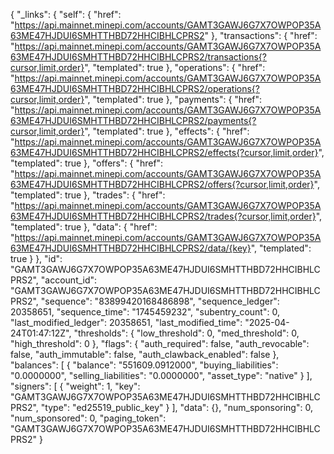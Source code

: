 {
    "_links": {
        "self": {
            "href": "https://api.mainnet.minepi.com/accounts/GAMT3GAWJ6G7X7OWPOP35A63ME47HJDUI6SMHTTHBD72HHCIBHLCPRS2"
        },
        "transactions": {
            "href": "https://api.mainnet.minepi.com/accounts/GAMT3GAWJ6G7X7OWPOP35A63ME47HJDUI6SMHTTHBD72HHCIBHLCPRS2/transactions{?cursor,limit,order}",
            "templated": true
        },
        "operations": {
            "href": "https://api.mainnet.minepi.com/accounts/GAMT3GAWJ6G7X7OWPOP35A63ME47HJDUI6SMHTTHBD72HHCIBHLCPRS2/operations{?cursor,limit,order}",
            "templated": true
        },
        "payments": {
            "href": "https://api.mainnet.minepi.com/accounts/GAMT3GAWJ6G7X7OWPOP35A63ME47HJDUI6SMHTTHBD72HHCIBHLCPRS2/payments{?cursor,limit,order}",
            "templated": true
        },
        "effects": {
            "href": "https://api.mainnet.minepi.com/accounts/GAMT3GAWJ6G7X7OWPOP35A63ME47HJDUI6SMHTTHBD72HHCIBHLCPRS2/effects{?cursor,limit,order}",
            "templated": true
        },
        "offers": {
            "href": "https://api.mainnet.minepi.com/accounts/GAMT3GAWJ6G7X7OWPOP35A63ME47HJDUI6SMHTTHBD72HHCIBHLCPRS2/offers{?cursor,limit,order}",
            "templated": true
        },
        "trades": {
            "href": "https://api.mainnet.minepi.com/accounts/GAMT3GAWJ6G7X7OWPOP35A63ME47HJDUI6SMHTTHBD72HHCIBHLCPRS2/trades{?cursor,limit,order}",
            "templated": true
        },
        "data": {
            "href": "https://api.mainnet.minepi.com/accounts/GAMT3GAWJ6G7X7OWPOP35A63ME47HJDUI6SMHTTHBD72HHCIBHLCPRS2/data/{key}",
            "templated": true
        }
    },
    "id": "GAMT3GAWJ6G7X7OWPOP35A63ME47HJDUI6SMHTTHBD72HHCIBHLCPRS2",
    "account_id": "GAMT3GAWJ6G7X7OWPOP35A63ME47HJDUI6SMHTTHBD72HHCIBHLCPRS2",
    "sequence": "83899420168486898",
    "sequence_ledger": 20358651,
    "sequence_time": "1745459232",
    "subentry_count": 0,
    "last_modified_ledger": 20358651,
    "last_modified_time": "2025-04-24T01:47:12Z",
    "thresholds": {
        "low_threshold": 0,
        "med_threshold": 0,
        "high_threshold": 0
    },
    "flags": {
        "auth_required": false,
        "auth_revocable": false,
        "auth_immutable": false,
        "auth_clawback_enabled": false
    },
    "balances": [
        {
            "balance": "551609.0912000",
            "buying_liabilities": "0.0000000",
            "selling_liabilities": "0.0000000",
            "asset_type": "native"
        }
    ],
    "signers": [
        {
            "weight": 1,
            "key": "GAMT3GAWJ6G7X7OWPOP35A63ME47HJDUI6SMHTTHBD72HHCIBHLCPRS2",
            "type": "ed25519_public_key"
        }
    ],
    "data": {},
    "num_sponsoring": 0,
    "num_sponsored": 0,
    "paging_token": "GAMT3GAWJ6G7X7OWPOP35A63ME47HJDUI6SMHTTHBD72HHCIBHLCPRS2"
}
